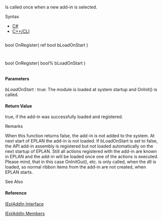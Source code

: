 Is called once when a new add-in is selected.

Syntax

* [C#](#i-syntax-CS)
* [C++/CLI](#i-syntax-CPP2005)

```
```
bool OnRegister( 
   ref bool bLoadOnStart
)
```
```

```
```
bool OnRegister( 
   bool% bLoadOnStart
)
```
```

#### Parameters

*bLoadOnStart*
:   true: The module is loaded at system startup and OnInit() is called.

#### Return Value

true, if the add-in was successfully loaded and registered.

Remarks

When this function returns false, the add-in is not added to the system. At next start of EPLAN the add-in is not loaded. If bLoadOnStart is set to false, the API add-in assembly is registered but not loaded automatically on the next startup of EPLAN. Still all actions registered with the add-in are known in EPLAN and the add-in will be loaded once one of the actions is executed. Please mind, that in this case OnInitGui(), etc. is only called, when the dll is loaded, so normal ribbon items from the add-in are not created, when EPLAN starts.



See Also

#### Reference

[IEplAddIn Interface](Eplan.EplApi.AFu~Eplan.EplApi.ApplicationFramework.IEplAddIn.html)
  
[IEplAddIn Members](Eplan.EplApi.AFu~Eplan.EplApi.ApplicationFramework.IEplAddIn_members.html)